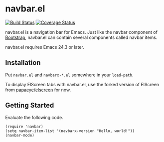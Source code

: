 navbar.el
=========

[![Build Status](https://img.shields.io/travis/papaeye/emacs-navbar.svg?style=flat)](https://travis-ci.org/papaeye/emacs-navbar)
[![Coverage Status](https://img.shields.io/coveralls/papaeye/emacs-navbar.svg?style=flat)](https://coveralls.io/r/papaeye/emacs-navbar?branch=master)

navbar.el is a navigation bar for Emacs.
Just like the navbar component of [Bootstrap](http://getbootstrap.com/),
navbar.el can contain several components called navbar items.

navbar.el requires Emacs 24.3 or later.


Installation
------------

Put `navbar.el` and `navbarx-*.el` somewhere in your `load-path`.

To display ElScreen tabs with navbar.el, use the forked version of ElScreen
from [papaeye/elscreen](https://github.com/papaeye/elscreen) for now.


Getting Started
---------------

Evaluate the following code.

```elisp
(require 'navbar)
(setq navbar-item-list '(navbarx-version "Hello, world!"))
(navbar-mode)
```
